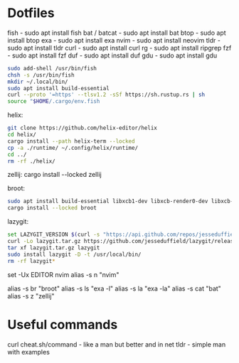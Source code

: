 # Dotfiles

fish - sudo apt install fish
bat / batcat - sudo apt install bat
btop - sudo apt install btop
exa - sudo apt install exa
nvim - sudo apt install neovim
tldr - sudo apt install tldr
curl - sudo apt install curl
rg - sudo apt install ripgrep
fzf - sudo apt install fzf
duf - sudo apt install duf
gdu - sudo apt install gdu

```sh
sudo add-shell /usr/bin/fish
chsh -s /usr/bin/fish
mkdir ~/.local/bin/
sudo apt install build-essential
curl --proto '=https' --tlsv1.2 -sSf https://sh.rustup.rs | sh
source "$HOME/.cargo/env.fish
```

helix: 
```sh
git clone https://github.com/helix-editor/helix
cd helix/
cargo install --path helix-term --locked
cp -a ./runtime/ ~/.config/helix/runtime/
cd ../
rm -rf ./helix/
```

zellij: cargo install --locked zellij

broot: 
```bash
sudo apt install build-essential libxcb1-dev libxcb-render0-dev libxcb-shape0-dev libxcb-xfixes0-dev -y
cargo install --locked broot
```

lazygit:
```sh
set LAZYGIT_VERSION $(curl -s "https://api.github.com/repos/jesseduffield/lazygit/releases/latest" | \grep -Po '"tag_name": *"v\K[^"]*')
curl -Lo lazygit.tar.gz https://github.com/jesseduffield/lazygit/releases/download/v"$LAZYGIT_VERSION"/lazygit_"$LAZYGIT_VERSION"_Linux_x86_64.tar.gz
tar xf lazygit.tar.gz lazygit
sudo install lazygit -D -t /usr/local/bin/
rm -rf lazygit*
```

set -Ux EDITOR nvim
alias -s n "nvim"

alias -s br "broot"
alias -s ls "exa -l"
alias -s la "exa -la"
alias -s cat "bat"
alias -s z "zellij"

# Useful commands

curl cheat.sh/command - like a man but better and in net
tldr - simple man with examples
